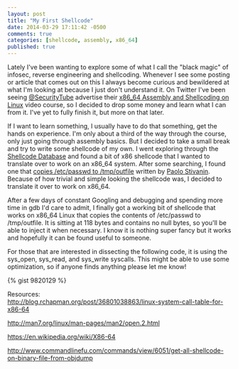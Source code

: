 ```yaml
---
layout: post
title: "My First Shellcode"
date: 2014-03-29 17:11:42 -0500
comments: true
categories: [shellcode, assembly, x86_64]
published: true
---
```

Lately I've been wanting to explore some of what I call the "black magic" of infosec, reverse engineering and shellcoding. Whenever I see some posting or article that comes out on this I always become curious and bewildered at what I'm looking at because I just don't understand it. On Twitter I've been seeing <a href="http://twitter.com/SecurityTube">@SecurityTube</a> advertise their <a href="http://www.pentesteracademy.com/course?id=7">x86_64 Assembly and Shellcoding on Linux</a> video course, so I decided to drop some money and learn what I can from it. I've yet to fully finish it, but more on that later.
<!--more-->
If I want to learn something, I usually have to do that something, get the hands on experience. I'm only about a third of the way through the course, only just going through assembly basics. But I decided to take a small break and try to write some shellcode of my own. I went exploring through the <a href="http://shell-storm.org/shellcode/">Shellcode Database</a> and found a bit of x86 shellcode that I wanted to translate over to work on an x86_64 system. After some searching, I found one that <a href="http://www.shell-storm.org/shellcode/files/shellcode-864.php">copies /etc/passwd to /tmp/outfile</a> written by <a href="https://github.com/polslinux">Paolo Stivanin</a>. Because of how trivial and simple looking the shellcode was, I decided to translate it over to work on x86_64.

After a few days of constant Googling and debugging and spending more time in gdb I'd care to admit, I finally got a working bit of shellcode that works on x86_64 Linux that copies the contents of /etc/passwd to /tmp/outfile. It is sitting at 118 bytes and contains no null bytes, so you'll be able to inject it when necessary. I know it is nothing super fancy but it works and hopefully it can be found useful to someone. 

For those that are interested in dissecting the following code, it is using the sys_open, sys_read, and sys_write syscalls. This might be able to use some optimization, so if anyone finds anything please let me know!

{% gist 9820129 %}

Resources:<br />
http://blog.rchapman.org/post/36801038863/linux-system-call-table-for-x86-64

http://man7.org/linux/man-pages/man2/open.2.html

https://en.wikipedia.org/wiki/X86-64

http://www.commandlinefu.com/commands/view/6051/get-all-shellcode-on-binary-file-from-objdump
